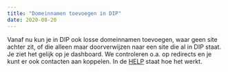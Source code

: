 ```yaml
---
title: "Domeinnamen toevoegen in DIP"
date: 2020-08-20
---
```


Vanaf nu kun je in DIP ook losse domeinnamen toevoegen, waar geen site achter zit, of
die alleen maar doorverwijzen naar een site die al in DIP staat. Je ziet het gelijk
op je dashboard. We controleren o.a. op redirects en je kunt er ook contacten aan
koppelen. In de [HELP](help/website-form.html) staat hoe het werkt.
